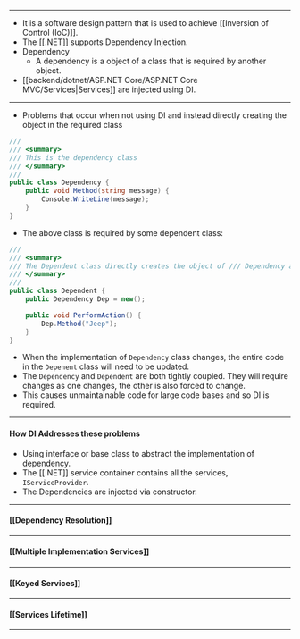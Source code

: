 
---
- It is a software design pattern that is used to achieve [[Inversion of Control (IoC)]].
- The [[.NET]] supports Dependency Injection.
- Dependency 
	- A dependency is a object of a class that is required by another object.
- [[backend/dotnet/ASP.NET Core/ASP.NET Core MVC/Services|Services]] are injected using DI.
---
- Problems that occur when not using DI and instead directly creating the object in the required class
```cs
///
/// <summary>
/// This is the dependency class
/// </summary>
///
public class Dependency {
	public void Method(string message) {
		Console.WriteLine(message);
	}
}
```
- The above class is required by some dependent class:
```cs
///
/// <summary>
/// The Dependent class directly creates the object of /// Dependency and manages it itself. 
/// </summary>
///
public class Dependent {
	public Dependency Dep = new();

	public void PerformAction() {
		Dep.Method("Jeep");
	}
}
```
- When the implementation of `Dependency` class changes, the entire code in the `Depenent` class will need to be updated.
- The `Dependency` and `Dependent` are both tightly coupled. They will require changes as one changes, the other is also forced to change.
- This causes unmaintainable code for large code bases and so DI is required.
---
#### How DI Addresses these problems 
- Using interface or base class to abstract the implementation of dependency.
- The [[.NET]] service container contains all the services, `IServiceProvider`.
- The Dependencies are injected via constructor.
---
#### [[Dependency Resolution]]
---
#### [[Multiple Implementation Services]]
---
#### [[Keyed Services]]
---
#### [[Services Lifetime]]
---

